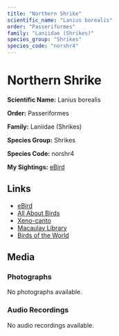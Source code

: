 ```yaml
---
title: "Northern Shrike"
scientific_name: "Lanius borealis"
order: "Passeriformes"
family: "Laniidae (Shrikes)"
species_group: "Shrikes"
species_code: "norshr4"
---
```


# Northern Shrike

**Scientific Name:** Lanius borealis

**Order:** Passeriformes

**Family:** Laniidae (Shrikes)

**Species Group:** Shrikes

**Species Code:** norshr4

**My Sightings:** [eBird](https://ebird.org/lifelist?r=world&time=life&spp=norshr4)

## Links
* [eBird](https://ebird.org/species/norshr4) 
* [All About Birds](https://www.allaboutbirds.org/guide/norshr4) 
* [Xeno-canto](https://www.xeno-canto.org/species/lanius-borealis) 
* [Macaulay Library](https://search.macaulaylibrary.org/catalog?taxonCode=norshr4&sort=rating_rank_desc)
* [Birds of the World](https://birdsoftheworld.org/bow/species/norshr4)

## Media
### Photographs
No photographs available.

### Audio Recordings
No audio recordings available.
